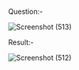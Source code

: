Question:-


![Screenshot (513)](https://github.com/ak2521/Java-Basic/assets/93378378/ae4ef8d9-1f99-4597-8d36-e9e3de348174)


Result:-

![Screenshot (512)](https://github.com/ak2521/Java-Basic/assets/93378378/e736624e-74c7-4ef9-ae6d-a9c2db562567)
